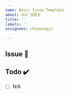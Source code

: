 ```yaml
---
name: Basic Issue Template
about: 이슈 템플릿
title: ''
labels: ''
assignees: choyeongju

---
```


## Issue 📌
<!-- 해야하는 일과 이 일을 해야하는 이유를 적어주세요 -->

## Todo ✔️

- [ ]  N/A
